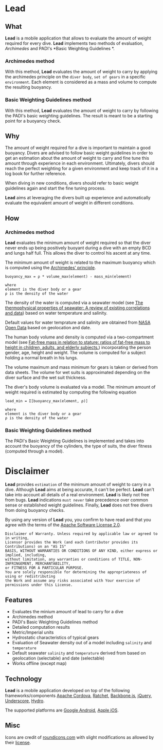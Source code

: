 # Lead

## What

**Lead** is a mobile application that allows to evaluate the amount of weight required for every dive. **Lead** implements two methods of evaluation, *Archimedes* and PADI's *Basic Weighting Guidelines*.

### Archimedes method

With this method, **Lead** evaluates the amount of weight to carry by applying the archimedes principle on the `diver body`, `set of gears` in a specific `environment`. Each element is considered as a mass and volume to compute the resulting buoyancy.

### Basic Weighting Guidelines method

With this method, **Lead** evaluates the amount of weight to carry by following the PADI's basic weighting guidelines. The result is meant to be a starting point for a buoyancy check.

## Why

The amount of weight required for a dive is important to maintain a good buoyancy. Divers are advised to follow basic weight guidelines in order to get an estimation about the amount of weight to carry and fine tune this amount through experience in each environment. Ultimately, divers should reach the perfect weighting for a given environment and keep track of it in a log book for further reference.

When diving in new conditions, divers should refer to basic weight guidelines again and start the fine tuning process.

**Lead** aims at leveraging the divers built up experience and automatically evaluate the equivalent amount of weight in different conditions.

## How

### Archimedes method

**Lead** evaluates the minimum amount of weight required so that the diver never ends up being positively buoyant during a dive with an empty BCD and lungs half full. This allows the diver to control his ascent at any time.

The minimum amount of weight is related to the maximum buoyancy which is computed using the [Archimedes' principle](https://en.wikipedia.org/wiki/Archimedes%27_principle).

```
buoyancy_max = ρ * volume_max(element) - mass_min(element)

where 
element is the diver body or a gear
ρ is the density of the water
```

The density of the water is computed via a seawater model (see [The thermophysical properties of seawater: A review of existing correlations and data](http://hdl.handle.net/1721.1/69157)) based on water temperature and salinity. 

Default values for water temprature and salinity are obtained from [NASA Open Data](http://science.nasa.gov/earth-science/oceanography/physical-ocean/salinity) based on geolocation and date.

The human body volume and density is computed via a two-compartment model (see [Fat-free mass in relation to stature: ratios of fat-free mass to height in children, adults, and elderly subjects.](http://ajcn.nutrition.org/content/53/5/1112.full.pdf)) incorporating the person gender, age, height and weight. The volume is computed for a subject holding a normal breath in his lungs.

The volume maximum and mass minimum for gears is taken or derived from data sheets.
The volume for wet suits is approximated depending on the diver surface and the wet suit thickness.

The diver's body volume is evaluated via a model.
The minimum amount of weight required is estimated by computing the following equation

```
lead_min = Σ[buoyancy_max(element, ρ)]

where 
element is the diver body or a gear
ρ is the density of the water
```

### Basic Weighting Guidelines method

The PADI's Basic Weighting Guidelines is implemented and takes into account the buoyancy of the cylinders, the type of suits, the diver fitness (computed through a model).


# Disclaimer

**Lead** provides `estimation` of the minimum amount of weight to carry in a dive.
Although **Lead** aims at being accurate, it can't be perfect. **Lead** can't take into account all details of a real environment. **Lead** is likely not free from bugs. **Lead** indications `must never` take precedence over common sense or established weight guidelines. Finally, **Lead** does not free divers from doing buoyancy checks.

By using any version of **Lead** you, you confirm to have read and that you agree with the terms of the [Apache Software License 2.0](./LICENSE).


```
Disclaimer of Warranty. Unless required by applicable law or agreed to in writing,
Licensor provides the Work (and each Contributor provides its Contributions) on an "AS IS"
BASIS, WITHOUT WARRANTIES OR CONDITIONS OF ANY KIND, either express or implied, including,
without limitation, any warranties or conditions of TITLE, NON-INFRINGEMENT, MERCHANTABILITY,
or FITNESS FOR A PARTICULAR PURPOSE.
You are solely responsible for determining the appropriateness of using or redistributing
the Work and assume any risks associated with Your exercise of permissions under this License.
```

## Features


* Evaluates the minium amount of lead to carry for a dive
* Archimedes method
* PADI's Basic Weighting Guidelines method
* Detailed computation results
* Metric/Imperial units 
* Hydrostatic characteristics of typical gears
* Evaluation of Seawater density out of a model including `salinity` and `temperature`
* Default seawater `salinity` and `temperature` derived from  based on geolocation (selectable) and date (selectable)
* Works offline (except map)


## Technology

**Lead** is a mobile application developed on top of the following frameworks/components [Apache Cordova](https://cordova.apache.org),
[Ratchet](http://goratchet.com), [Backbone.js](http://backbonejs.org), [jQuery](https://jquery.com), [Underscore](http://underscorejs.org), [Hydro](https://github.com/wildbits/hydro).

The supported platforms are [Google Android](http://www.android.com), [Apple iOS](https://www.apple.com/ios).

## Misc

Icons are credit of [roundicons.com](http://roundicons.com) with slight modifications as allowed by their [license](http://roundicons.com/usage-license).
